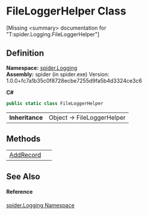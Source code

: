 # FileLoggerHelper Class


\[Missing &lt;summary&gt; documentation for "T:spider.Logging.FileLoggerHelper"\]



## Definition
**Namespace:** <a href="025fefbc-de74-8290-81fc-7e83b8983331">spider.Logging</a>  
**Assembly:** spider (in spider.exe) Version: 1.0.0+fc7a1b35c0f8728ecbe7255d9fa5b4d3324ce3c6

**C#**
``` C#
public static class FileLoggerHelper
```

<table><tr><td><strong>Inheritance</strong></td><td>Object  →  FileLoggerHelper</td></tr>
</table>



## Methods
<table>
<tr>
<td><a href="24bb9951-cb01-e7c6-ffd2-213b7946a808">AddRecord</a></td>
<td> </td></tr>
</table>

## See Also


#### Reference
<a href="025fefbc-de74-8290-81fc-7e83b8983331">spider.Logging Namespace</a>  
